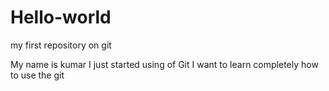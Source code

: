 # Hello-world
my first repository on git

My name is kumar
I just started using of Git
I want to learn completely how to use the git
